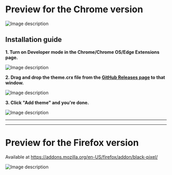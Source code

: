 # Preview for the Chrome version

![Image description](https://raw.githubusercontent.com/erayrafet/Black-Pixel-Theme-for-Chrome/master/Preview1.png)


## Installation guide
**1. Turn on Developer mode in the Chrome/Chrome OS/Edge Extensions page.**

![Image description](https://raw.githubusercontent.com/erayrafet/Black-Pixel-Theme-for-Chrome/master/Installation%20guide.png)

**2. Drag and drop the theme.crx file from the [GitHub Releases page](https://github.com/erayrafet/Black-Pixel-Theme/releases) to that window.**
  
![Image description](https://raw.githubusercontent.com/erayrafet/Black-Pixel-Theme-for-Chrome/master/Installation%20guide%20-%202.png)

**3. Click "Add theme" and you're done.**

![Image description](https://raw.githubusercontent.com/erayrafet/Black-Pixel-Theme-for-Chrome/master/Installation%20guide%20-%203.png)

---
---

# Preview for the Firefox version
Available at https://addons.mozilla.org/en-US/firefox/addon/black-pixel/


![Image description](https://raw.githubusercontent.com/erayrafet/Black-Pixel-Theme-for-Chrome/master/Preview2.png)
